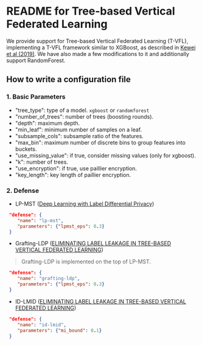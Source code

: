 # README for Tree-based Vertical Federated Learning

We provide support for Tree-based Vertical Federated Learning (T-VFL), implementing a T-VFL framework similar to XGBoost, as described in [Kewei et al (2019)](https://arxiv.org/pdf/1901.08755.pdf). We have also made a few modifications to it and additionally support RandomForest.

## How to write a configuration file

### 1. Basic Parameters

- "tree\_type": type of a model. `xgboost` or `randomforest`
- "number\_of\_trees": number of trees (boosting rounds).
- "depth": maximum depth.
- "min\_leaf": minimum number of samples on a leaf.
- "subsample\_cols": subsample ratio of the features.
- "max\_bin": maximum number of discrete bins to group features into buckets.
- "use\_missing\_value": if true, consider missing values (only for xgboost).
- "k": number of trees.
- "use\_encryption": if true, use paillier encryption.
- "key\_length": key length of paillier encryption.

### 2. Defense

- LP-MST ([Deep Learning with Label Differential Privacy](https://arxiv.org/abs/2102.06062))

```json
 "defense": {
    "name": "lp-mst",
    "parameters": {"lpmst_eps": 0.3}
 }
```

- Grafting-LDP ([ELIMINATING LABEL LEAKAGE IN TREE-BASED VERTICAL FEDERATED LEARNING](https://arxiv.org/abs/2307.10318))

> Grafting-LDP is implemented on the top of LP-MST.

```json
 "defense": {
    "name": "grafting-ldp",
    "parameters": {"lpmst_eps": 0.3}
 }
```

- ID-LMID ([ELIMINATING LABEL LEAKAGE IN TREE-BASED VERTICAL FEDERATED LEARNING](https://arxiv.org/abs/2307.10318))

```json
 "defense": {
    "name": "id-lmid",
    "parameters": {"mi_bound": 0.1}
 }
```

